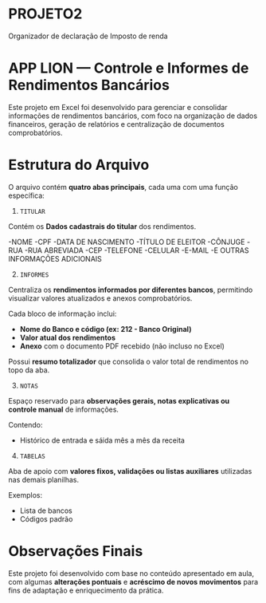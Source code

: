 # PROJETO2
Organizador de declaração de Imposto de renda
# APP LION — Controle e Informes de Rendimentos Bancários

Este projeto em Excel foi desenvolvido para gerenciar e consolidar informações de rendimentos bancários, com foco na organização de dados financeiros, geração de relatórios e centralização de documentos comprobatórios.

# Estrutura do Arquivo

O arquivo contém **quatro abas principais**, cada uma com uma função específica:

1. `TITULAR`

Contém os **Dados cadastrais do titular** dos rendimentos.

-NOME
-CPF
-DATA DE NASCIMENTO
-TÍTULO DE ELEITOR
-CÔNJUGE
-RUA
-RUA ABREVIADA
-CEP
-TELEFONE
-CELULAR
-E-MAIL
-E OUTRAS INFORMAÇÕES ADICIONAIS

2. `INFORMES`

Centraliza os **rendimentos informados por diferentes bancos**, permitindo visualizar valores atualizados e anexos comprobatórios.

Cada bloco de informação inclui:
- **Nome do Banco e código (ex: 212 - Banco Original)**
- **Valor atual dos rendimentos**
- **Anexo** com o documento PDF recebido (não incluso no Excel)

Possui **resumo totalizador** que consolida o valor total de rendimentos no topo da aba.

3. `NOTAS`

Espaço reservado para **observações gerais, notas explicativas ou controle manual** de informações.

Contendo: 
- Histórico de entrada e sáida mês a mês da receita

4. `TABELAS`

Aba de apoio com **valores fixos, validações ou listas auxiliares** utilizadas nas demais planilhas.

Exemplos:
- Lista de bancos
- Códigos padrão

# Observações Finais

Este projeto foi desenvolvido com base no conteúdo apresentado em aula, com algumas **alterações pontuais** e **acréscimo de novos movimentos** para fins de adaptação e enriquecimento da prática.

